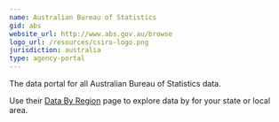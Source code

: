 ```yaml
---
name: Australian Bureau of Statistics
gid: abs
website_url: http://www.abs.gov.au/browse
logo_url: /resources/csiro-logo.png
jurisdiction: australia
type: agency-portal
---
```


The data portal for all Australian Bureau of Statistics data.

Use their [Data By Region](http://stat.abs.gov.au/itt/r.jsp?databyregion) page to explore data by for your state or local area.